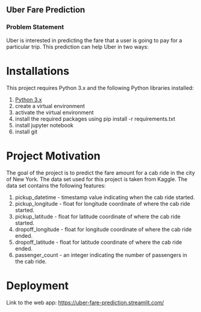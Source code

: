 ## Uber Fare Prediction

### Problem Statement
Uber is interested in predicting the fare that a user is going to pay for a particular trip. This prediction can help Uber in two ways:

# Installations
This project requires Python 3.x and the following Python libraries installed:

1. [Python 3.x](https://www.python.org/downloads/)
2. create a virtual environment
3. activate the virtual environment
4. install the required packages using pip install -r requirements.txt
5. install jupyter notebook
6. install git


# Project Motivation
The goal of the project is to predict the fare amount for a cab ride in the city of New York. The data set used for this project is taken from Kaggle. The data set contains the following features:

1. pickup_datetime - timestamp value indicating when the cab ride started.
2. pickup_longitude - float for longitude coordinate of where the cab ride started.
3. pickup_latitude - float for latitude coordinate of where the cab ride started.
4. dropoff_longitude - float for longitude coordinate of where the cab ride ended.
5. dropoff_latitude - float for latitude coordinate of where the cab ride ended.
6. passenger_count - an integer indicating the number of passengers in the cab ride.


# Deployment
Link to the web app: https://uber-fare-prediction.streamlit.com/